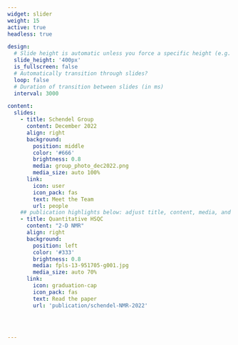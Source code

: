 ```yaml
---
widget: slider
weight: 15
active: true
headless: true

design:
  # Slide height is automatic unless you force a specific height (e.g. '400px')
  slide_height: '400px'
  is_fullscreen: false
  # Automatically transition through slides?
  loop: false
  # Duration of transition between slides (in ms)
  interval: 3000

content:
  slides:
    - title: Schendel Group
      content: December 2022
      align: right
      background:
        position: middle
        color: '#666'
        brightness: 0.8
        media: group_photo_dec2022.png
        media_size: auto 100%
      link:
        icon: user
        icon_pack: fas
        text: Meet the Team
        url: people
    ## publication highlights below: adjust title, content, media, and url fields
    - title: Quantitative HSQC 
      content: "2-D NMR"
      align: right
      background:
        position: left
        color: '#333'
        brightness: 0.8
        media: fpls-13-951705-g001.jpg
        media_size: auto 70%
      link:
        icon: graduation-cap
        icon_pack: fas
        text: Read the paper
        url: 'publication/schendel-NMR-2022'

    


---
```

